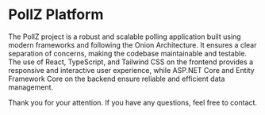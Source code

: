 # PollZ Platform

The PollZ project is a robust and scalable polling application built using modern frameworks and following the Onion Architecture. It ensures a clear separation of concerns, making the codebase maintainable and testable. The use of React, TypeScript, and Tailwind CSS on the frontend provides a responsive and interactive user experience, while ASP.NET Core and Entity Framework Core on the backend ensure reliable and efficient data management.

Thank you for your attention. If you have any questions, feel free to contact.
